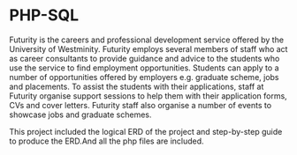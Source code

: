 # PHP-SQL
Futurity is the careers and professional development service offered by the University of Westminity. Futurity employs several members of staff who act as career consultants to provide guidance and advice to the students who use the service to find employment opportunities. Students can apply to a number of opportunities offered by employers e.g. graduate scheme, jobs and placements. To assist the students with their applications, staff at Futurity organise support sessions to help them with their application forms, CVs and cover letters. Futurity staff also organise a number of events to showcase jobs and graduate schemes.

This project included the logical ERD of the project and step-by-step guide to produce the ERD.And all the php files are included.
